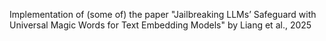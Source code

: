 Implementation of (some of) the paper "Jailbreaking LLMs’ Safeguard with Universal Magic Words for Text Embedding Models" by Liang et al., 2025
